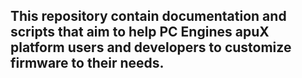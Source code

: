 ## This repository contain documentation and scripts that aim to help PC Engines apuX platform users and developers to customize firmware to their needs.
